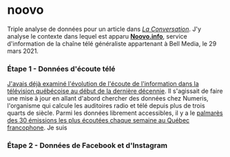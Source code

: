 # noovo

Triple analyse de données pour un article dans [*La Conversation*](). J'y analyse le contexte dans lequel est apparu [**Noovo.info**](), service d'information de la chaîne télé généraliste appartenant à Bell Media, le 29 mars 2021.

### Étape 1 - Données d'écoute télé

[J'avais déjà examiné l'évolution de l'écoute de l'information dans la télévision québécoise au début de la dernière décennie](http://jhroy.ca/2014/09/cotes-ecoute-info-pire/). Il s'agissait de faire une mise à jour en allant d'abord chercher des données chez Numeris, l'organisme qui calcule les auditoires radio et télé depuis plus de trois quarts de siècle. Parmi les données librement accessibles, il y a le [palmarès des 30 émissions les plus écoutées chaque semaine au Québec francophone](https://fr.numeris.ca/media-and-events/tv-weekly-top-30). Je suis 

### Étape 2 - Données de Facebook et d'Instagram

